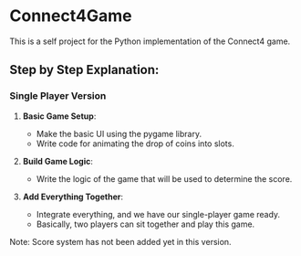 # Connect4Game

This is a self project for the Python implementation of the Connect4 game.

## Step by Step Explanation:

### Single Player Version

1. **Basic Game Setup**: 
   - Make the basic UI using the pygame library.
   - Write code for animating the drop of coins into slots.

2. **Build Game Logic**: 
   - Write the logic of the game that will be used to determine the score.

3. **Add Everything Together**: 
   - Integrate everything, and we have our single-player game ready.
   - Basically, two players can sit together and play this game.

Note: Score system has not been added yet in this version.
